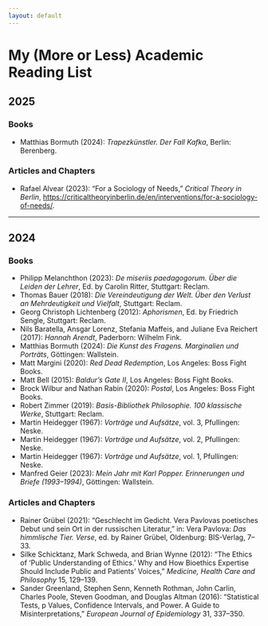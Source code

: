 ```yaml
---
layout: default
---
```


# My (More or Less) Academic Reading List

## 2025

### Books

+ Matthias Bormuth (2024): _Trapezkünstler. Der Fall Kafka_, Berlin: Berenberg.

### Articles and Chapters

+ Rafael Alvear (2023): “For a Sociology of Needs,” _Critical Theory in Berlin_, https://criticaltheoryinberlin.de/en/interventions/for-a-sociology-of-needs/.

***

## 2024

### Books

+ Philipp Melanchthon (2023): _De miseriis paedagogorum. Über die Leiden der Lehrer_, Ed. by Carolin Ritter, Stuttgart: Reclam.
+ Thomas Bauer (2018): _Die Vereindeutigung der Welt. Über den Verlust an Mehrdeutigkeit und Vielfalt_, Stuttgart: Reclam.
+ Georg Christoph Lichtenberg (2012): _Aphorismen_, Ed. by Friedrich Sengle, Stuttgart: Reclam.
+ Nils Baratella, Ansgar Lorenz, Stefania Maffeis, and Juliane Eva Reichert (2017): _Hannah Arendt_, Paderborn: Wilhelm Fink.
+ Matthias Bormuth (2024): _Die Kunst des Fragens. Marginalien und Porträts_, Göttingen: Wallstein.
+ Matt Margini (2020): _Red Dead Redemption_, Los Angeles: Boss Fight Books.
+ Matt Bell (2015): _Baldur’s Gate II_, Los Angeles: Boss Fight Books.
+ Brock Wilbur and Nathan Rabin (2020): _Postal_, Los Angeles: Boss Fight Books.
+ Robert Zimmer (2019): _Basis-Bibliothek Philosophie. 100 klassische Werke_, Stuttgart: Reclam.
+ Martin Heidegger (1967): _Vorträge und Aufsätze_, vol. 3, Pfullingen: Neske.
+ Martin Heidegger (1967): _Vorträge und Aufsätze_, vol. 2, Pfullingen: Neske.
+ Martin Heidegger (1967): _Vorträge und Aufsätze_, vol. 1, Pfullingen: Neske.
+ Manfred Geier (2023): _Mein Jahr mit Karl Popper. Erinnerungen und Briefe (1993–1994)_, Göttingen: Wallstein.

### Articles and Chapters

+ Rainer Grübel (2021): “Geschlecht im Gedicht. Vera Pavlovas poetisches Debut und sein Ort in der russischen Literatur,” in: Vera Pavlova: _Das himmlische Tier. Verse_, ed. by Rainer Grübel, Oldenburg: BIS-Verlag, 7–33.
+ Silke Schicktanz, Mark Schweda, and Brian Wynne (2012): “The Ethics of ‘Public Understanding of Ethics.’ Why and How Bioethics Expertise Should Include Public and Patients’ Voices,” _Medicine, Health Care and Philosophy_ 15, 129–139.
+ Sander Greenland, Stephen Senn, Kenneth Rothman, John Carlin, Charles Poole, Steven Goodman, and Douglas Altman (2016): “Statistical Tests, p Values, Confidence Intervals, and Power. A Guide to Misinterpretations,” _European Journal of Epidemiology_ 31, 337–350.
